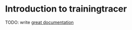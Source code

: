 # Introduction to trainingtracer

TODO: write [great documentation](http://jacobian.org/writing/great-documentation/what-to-write/)
